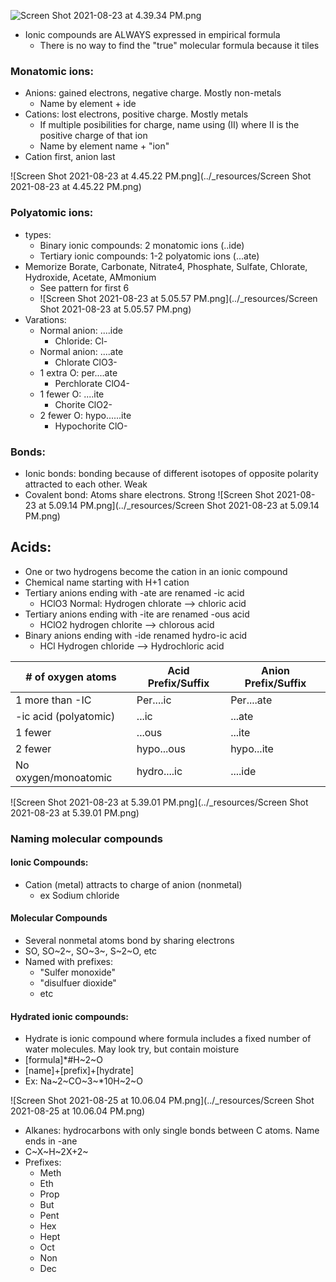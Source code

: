 ![Screen Shot 2021-08-23 at 4.39.34 PM.png](:/e718037075f44727bc22beced272b129
)
- Ionic compounds are ALWAYS expressed in empirical formula
	- There is no way to find the "true" molecular formula because it tiles
### Monatomic ions:
- Anions: gained electrons, negative charge. Mostly non-metals
	- Name by element + ide
- Cations: lost electrons, positive charge. Mostly metals
	- If multiple posibilities for charge, name using (II) where II is the positive charge of that ion
	- Name by element name + "ion"
- Cation first, anion last

![Screen Shot 2021-08-23 at 4.45.22 PM.png](../_resources/Screen Shot 2021-08-23 at 4.45.22 PM.png)

### Polyatomic ions:
- types:
	- Binary ionic compounds: 2 monatomic ions (..ide)
	- Tertiary ionic compounds: 1-2 polyatomic ions (...ate)
- Memorize Borate, Carbonate, Nitrate4, Phosphate, Sulfate, Chlorate, Hydroxide, Acetate, AMmonium
	- See pattern for first 6
	- ![Screen Shot 2021-08-23 at 5.05.57 PM.png](../_resources/Screen Shot 2021-08-23 at 5.05.57 PM.png)
- Varations:
	- Normal anion: ....ide
		- Chloride: Cl-
	- Normal anion: ....ate
		- Chlorate ClO3-
	- 1 extra O:    per....ate
		- Perchlorate ClO4-
	- 1 fewer O:     ....ite
		- Chorite ClO2-
	- 2 fewer O:     hypo......ite
		- Hypochorite ClO-
### Bonds:
- Ionic bonds: bonding because of different isotopes of opposite polarity attracted to each other. Weak
- Covalent bond: Atoms share electrons. Strong
![Screen Shot 2021-08-23 at 5.09.14 PM.png](../_resources/Screen Shot 2021-08-23 at 5.09.14 PM.png)

## Acids:
- One or two hydrogens become the cation in an ionic compound
- Chemical name starting with H+1 cation
- Tertiary anions ending with -ate are renamed -ic acid
	- HClO3 Normal: Hydrogen chlorate --> chloric acid
- Tertiary anions ending with -ite are renamed -ous acid
	- HClO2 hydrogen chlorite --> chlorous acid
- Binary anions ending with -ide renamed hydro-ic acid
	- HCl Hydrogen chloride --> Hydrochloric acid


| # of oxygen atoms | Acid Prefix/Suffix | Anion Prefix/Suffix |
|-------------------|--------------------|---------------------|
| 1 more than -IC   | Per....ic          | Per....ate          |
| -ic acid (polyatomic)| ...ic              | ...ate              |
| 1 fewer           | ...ous             | ...ite              |
| 2 fewer           | hypo...ous         | hypo...ite          |
| No oxygen/monoatomic | hydro....ic        | ....ide             |

![Screen Shot 2021-08-23 at 5.39.01 PM.png](../_resources/Screen Shot 2021-08-23 at 5.39.01 PM.png)

### Naming molecular compounds
#### Ionic Compounds:
- Cation (metal) attracts to charge of anion (nonmetal)
	- ex Sodium chloride
#### Molecular Compounds
- Several nonmetal atoms bond by sharing electrons
- SO, SO~2~, SO~3~, S~2~O, etc
- Named with prefixes:
	- "Sulfer monoxide"
	- "disulfuer dioxide"
	- etc
#### Hydrated ionic compounds:
- Hydrate is ionic compound where formula includes a fixed number of water molecules. May look try, but contain moisture
- [formula]*#H~2~O
- [name]+[prefix]+[hydrate]
- Ex: Na~2~CO~3~*10H~2~O

![Screen Shot 2021-08-25 at 10.06.04 PM.png](../_resources/Screen Shot 2021-08-25 at 10.06.04 PM.png)

- Alkanes: hydrocarbons with only single bonds between C atoms. Name ends in -ane
- C~X~H~2X+2~
- Prefixes:
	- Meth
	- Eth
	- Prop
	- But
	- Pent
	- Hex
	- Hept
	- Oct
	- Non
	- Dec 